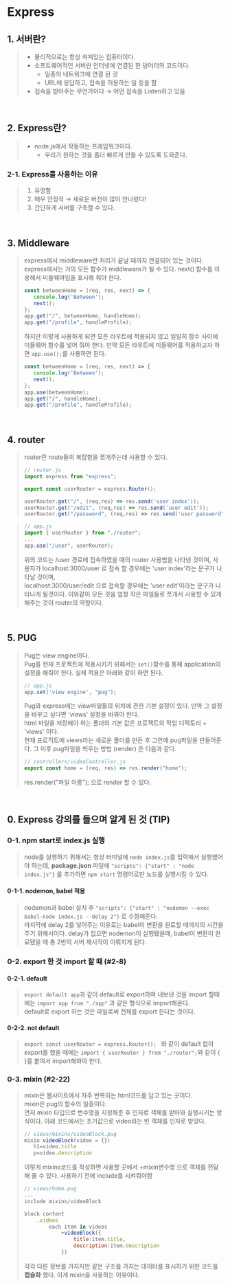# Express 

## 1. 서버란? 

> - 물리적으로는 항상 켜져있는 컴퓨터이다. 
> - 소프트웨어적인 서버란 인터넷에 연결된 한 덩어리의 코드이다. 
>   - 일종의 네트워크에 연결 된 것 
>   - URL에 응답하고, 접속을 허용하는 일 등을 함 
> - 접속을 받아주는 무언가이다 → 어떤 접속을 Listen하고 있음 

<br>

## 2. Express란?

> - node.js에서 작동하는 프레임워크이다. 
>   - 우리가 원하는 것을 좀더 빠르게 만들 수 있도록 도와준다. 

### 2-1. Express를 사용하는 이유 

> 1. 유명함 
> 2. 매우 안정적 → 새로운 버전이 많이 안나왔다! 
> 3. 간단하게 서버를 구축할 수 있다. 

<br>

## 3. Middleware

> express에서 middleware란 처리가 끝날 때까지 연결되어 있는 것이다. <br>
> express에서는 거의 모든 함수가 middleware가 될 수 있다. next() 함수를 이용해서 미들웨어임을 표시해 줘야 한다. <br>
> ```js
> const betweenHome = (req, res, next) => {
>    console.log('Between'); 
>    next();  
>};
> app.get("/", betweenHome, handleHome);
> app.get("/profile", handleProfile);
> ```
> 하지만 이렇게 사용하게 되면 모든 라우트에 적용되지 않고 일일히 함수 사이에 미들웨어 함수를 넣어 줘야 한다. 만약 모든 라우트에 미들웨어를 적용하고자 하면 ```app.use();```를 사용하면 된다. 
> ```js
> const betweenHome = (req, res, next) => {
>    console.log('Between'); 
>    next();  
>};
> app.use(betweenHome);
> app.get("/", handleHome);
> app.get("/profile", handleProfile);
> ```

<br>

## 4. router

> router란 route들의 복잡함을 쪼개주는데 사용할 수 있다. 
> ```js
> // router.js
> import express from "express"; 
>
> export const userRouter = express.Router(); 
>
> userRouter.get("/", (req,res) => res.send('user index'));
> userRouter.get("/edit", (req,res) => res.send('user edit'));
> userRouter.get("/password", (req,res) => res.send('user password'));
> ```

> ```js
> // app.js 
> import { userRouter } from "./router";
> ... 
> app.use("/user", userRouter);
> ``` 
> 위의 코드는 /user 경로에 접속하였을 때의 router 사용법을 나타낸 것이며, 사용자가 localhost:3000/user 로 접속 할 경우에는 'user index'라는 문구가 나타날 것이며,<br>
localhost:3000/user/edit 으로 접속할 경우에는 'user edit'이라는 문구가 나타나게 될것이다. 
> 이와같이 모든 것을 엄청 작은 파일들로 쪼개서 사용할 수 있게 해주는 것이 router의 역할이다. 

<br>

## 5. PUG  

> Pug는 view engine이다. 
> <br> Pug를 현재 프로젝트에 적용시키기 위해서는 ```set()```함수를 통해 application의 설정을 해줘야 한다. 실제 적용은 아래와 같이 하면 된다. 
> ``` js 
> // app.js
> app.set('view engine', "pug");
> ```
> Pug와 express에는 view파일들의 위치에 관한 기본 설정이 있다. 만약 그 설정을 바꾸고 싶다면 'views' 설정을 바꿔야 한다. <br>
> html 파일을 저장해야 하는 폴더의 기본 값은 프로젝트의 작업 디렉토리 + 'views' 이다. 
> <br> 현재 프로직트에 views라는 새로운 폴더를 만든 후 그안에 pug파일을 만들어준다. 그 이후 pug파일을 띄우는 방법 (render) 은 다음과 같다. 
> ```js
> // controllers/videoController.js
> export const home = (req, res) => res.render("home");
> ```
> res.render("파일 이름"); 으로 render 할 수 있다. <br>
> 

<br>

## 0. Express 강의를 들으며 알게 된 것 (TIP) 

### 0-1. npm start로 index.js 실행 

> node를 실행하기 위해서는 항상 터미널에 ```node index.js```를 입력해서 실행했어야 하는데, <b>package.json</b> 파일에 
> ```"scripts": {"start" : "node index.js"}``` 를 추가하면 ```npm start``` 명령어로만 노드를 실행시킬 수 있다. 

#### 0-1-1. nodemon, babel 적용
> nodemon과 babel 설치 후 ```"scripts": {"start" : "nodemon --exec babel-node index.js --delay 2"}``` 로 수정해준다.<br> 
> 마지막에 delay 2를 넣어주는 이유로는 babel이 변환을 완료할 때까지의 시간을 주기 위해서이다. delay가 없으면 nodemon이 실행됐을때, babel이 변환이 완료됐을 때 총 2번의 서버 재시작이 이뤄지게 된다. 

### 0-2. export 한 것 import 할 때 (#2-8)

#### 0-2-1. default 

> ```export default app```과 같이 default로 export하여 내보낸 것을 import 할때에는 ```import app from "./app"``` 과 같은 형식으로 import해온다. 
> <br> default로 export 하는 것은 파일로써 전체를 export 한다는 것이다.  

#### 0-2-2. not default 

> ```export const userRouter = express.Router(); ``` 와 같이 default 없이 export를 했을 때에는 ```import { userRouter } from "./router";```와 같이 { }를 붙여서 import해와야 한다. 

### 0-3. mixin (#2-22)

> mixin은 웹사이트에서 자주 반복되는 html코드를 담고 있는 곳이다.<br>
> mixin은 pug의 함수의 일종이다. 
> <br> 먼저 mixin 타입으로 변수명을 지정해준 후 인자로 객체를 받아와 실행시키는 방식이다. 아래 코드에서는 초기값으로 video라는 빈 객체를 인자로 받았다. 
> ```js 
> // views/mixins/videoBlock.pug
> mixin videoBlock(video = {})
>    h1=video.title
>    p=video.description
> ```
> 이렇게 mixins코드를 작성하면 사용할 곳에서 +mixin변수명 으로 객체를 전달해 줄 수 있다. 사용하기 전에 include를 시켜줘야함 
> ```js 
> // views/home.pug 
> ...
> include mixins/videoBlock 
>
> block content
>     .videos
>         each item in videos
>             +videoBlock({
>                 title:item.title,
>                 description:item.description 
>             })
> ``` 
> 각각 다른 정보를 가지지만 같은 구조를 가지는 데이터를 표시하기 위한 코드를 <b>캡슐화</b> 했다. 이게 mixin을 사용하는 이유이다.